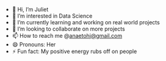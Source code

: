 - 👋 Hi, I’m Juliet
- 👀 I’m interested in Data Science
- 🌱 I’m currently  learning and working on real world projects
- 💞️ I’m looking to collaborate on more projects
- 📫 How to reach me @anaetohj@gmail.com
- 😄 Pronouns: Her
- ⚡ Fun fact: My positive energy rubs off on people

<!---
JulietIA-2/JulietIA-2 is a ✨ special ✨ repository because its `README.md` (this file) appears on your GitHub profile.
You can click the Preview link to take a look at your changes.
--->
